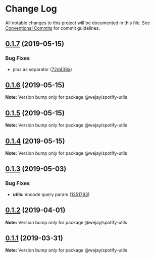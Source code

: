 # Change Log

All notable changes to this project will be documented in this file.
See [Conventional Commits](https://conventionalcommits.org) for commit guidelines.

## [0.1.7](https://github.com/Iteam1337/wejay-utils/compare/@wejay/spotify-utils@0.1.6...@wejay/spotify-utils@0.1.7) (2019-05-15)


### Bug Fixes

* plus as separator ([72d438a](https://github.com/Iteam1337/wejay-utils/commit/72d438a))





## [0.1.6](https://github.com/Iteam1337/wejay-utils/compare/@wejay/spotify-utils@0.1.5...@wejay/spotify-utils@0.1.6) (2019-05-15)

**Note:** Version bump only for package @wejay/spotify-utils





## [0.1.5](https://github.com/Iteam1337/wejay-utils/compare/@wejay/spotify-utils@0.1.4...@wejay/spotify-utils@0.1.5) (2019-05-15)

**Note:** Version bump only for package @wejay/spotify-utils





## [0.1.4](https://github.com/Iteam1337/wejay-utils/compare/@wejay/spotify-utils@0.1.3...@wejay/spotify-utils@0.1.4) (2019-05-15)

**Note:** Version bump only for package @wejay/spotify-utils





## [0.1.3](https://github.com/Iteam1337/wejay-utils/compare/@wejay/spotify-utils@0.1.2...@wejay/spotify-utils@0.1.3) (2019-05-03)


### Bug Fixes

* **utils:** encode query param ([1351783](https://github.com/Iteam1337/wejay-utils/commit/1351783))





## [0.1.2](https://github.com/Iteam1337/wejay-utils/compare/@wejay/spotify-utils@0.1.1...@wejay/spotify-utils@0.1.2) (2019-04-01)

**Note:** Version bump only for package @wejay/spotify-utils





## [0.1.1](https://github.com/Iteam1337/wejay-utils/compare/@wejay/spotify-utils@0.1.0...@wejay/spotify-utils@0.1.1) (2019-03-31)

**Note:** Version bump only for package @wejay/spotify-utils
